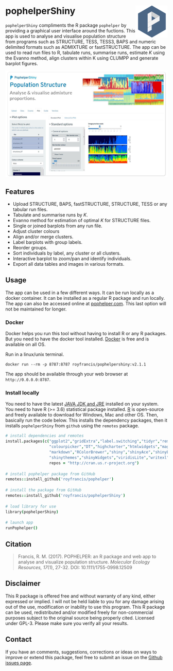 # pophelperShiny  <img src="man/figures/logo.png" align="right" style="width:100px;"/>

`pophelperShiny` compliments the R package `pophelper` by providing a graphical user interface around the fuctions. This app is used to analyse and visualise population structure from programs such as STRUCTURE, TESS, TESS3, BAPS and numeric delimited formats such as ADMIXTURE or fastSTRUCTURE. The app can be used to read run files to R, tabulate runs, summarise runs, estimate *K* using the Evanno method, align clusters within K using CLUMPP and generate barplot figures.  

![A preview of the app.](./reference/figures/preview.jpg)

## Features

- Upload STRUCTURE, BAPS, fastSTRUCTURE, STRUCTURE, TESS or any tabular run files.  
- Tabulate and summarise runs by *K*.  
- Evanno method for estimation of optimal *K* for STRUCTURE files. 
- Single or joined barplots from any run file.  
- Adjust cluster colours
- Align and/or merge clusters.  
- Label barplots with group labels. 
- Reorder groups.  
- Sort individuals by label, any cluster or all clusters.  
- Interactive barplot to zoom/pan and identify individuals.  
- Export all data tables and images in various formats.  

## Usage

The app can be used in a few different ways. It can be run locally as a docker container. It can be installed as a regular R package and run locally.  The app can also be accessed online at [pophelper.com](http://www.pophelper.com). This last option will not be maintained for longer.

### Docker

Docker helps you run this tool without having to install R or any R packages. But you need to have the docker tool installed. [Docker](https://www.docker.com/get-started) is free and is available on all OS. 

Run in a linux/unix terminal.

```
docker run --rm -p 8787:8787 royfrancis/pophelpershiny:v2.1.1
```

The app should be available through your web browser at `http://0.0.0.0:8787`.

### Install locally

You need to have the latest [JAVA JDK and JRE](http://www.oracle.com/technetwork/java/javase/downloads/index.html) installed on your system. You need to have R (>= 3.6) statistical package installed. [R](https://www.r-project.org/) is open-source and freely available to download for Windows, Mac and other OS. Then, basically run the code below. This installs the dependency packages, then it installs `pophelperShiny` from `github` using the `remotes` package.  

```coffee
# install dependencies and remotes
install.packages(c("ggplot2","gridExtra","label.switching","tidyr","remotes",
                   "colourpicker","DT","highcharter","htmlwidgets","magrittr",
                   "markdown","RColorBrewer","shiny","shinyAce","shinyBS",
                   "shinythemes","shinyWidgets","viridisLite","writexl"),
                   repos = "http://cran.us.r-project.org")

# install pophelper package from GitHub
remotes::install_github('royfrancis/pophelper')

# install the package from GitHub
remotes::install_github('royfrancis/pophelperShiny')

# load library for use
library(pophelperShiny)

# launch app
runPophelper()
```

## Citation 

> Francis, R. M. (2017). POPHELPER: an R package and web app to analyse and visualize population structure. _Molecular Ecology Resources, 17_(1), 27-32. DOI: 10.1111/1755-0998.12509

## Disclaimer

This R package is offered free and without warranty of any kind, either expressed or implied. I will not be held liable to you for any damage arising out of the use, modification or inability to use this program. This R package can be used, redistributed and/or modified freely for non-commercial purposes subject to the original source being properly cited. Licensed under GPL-3. Please make sure you verify all your results.  

## Contact

If you have an comments, suggestions, corrections or ideas on ways to improve or extend this package, feel free to submit an issue on the [Github issues page](https://github.com/royfrancis/pophelperShiny/issues).  
